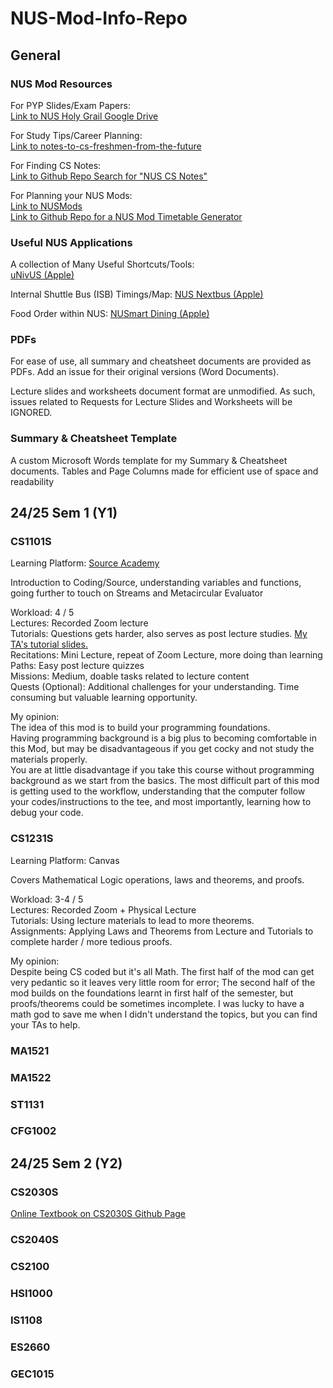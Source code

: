 # NUS-Mod-Info-Repo

## General

### NUS Mod Resources

For PYP Slides/Exam Papers:\
[Link to NUS Holy Grail Google Drive](https://drive.google.com/drive/folders/17vnp5FksIICBHEDaDet8SaDbKMrMtdvu)

For Study Tips/Career Planning:\
[Link to notes-to-cs-freshmen-from-the-future](https://github.com/nushackers/notes-to-cs-freshmen-from-the-future)

For Finding CS Notes:\
[Link to Github Repo Search for "NUS CS Notes"](https://github.com/search?q=NUS%20CS%20Notes&type=repositories)

For Planning your NUS Mods:\
[Link to NUSMods](https://nusmods.com/timetable/sem-1)\
[Link to Github Repo for a NUS Mod Timetable Generator](
https://github.com/ZSDcode/AutoTimeTablerNUS)

### Useful NUS Applications

A collection of Many Useful Shortcuts/Tools:\
[uNivUS (Apple)](https://apps.apple.com/sg/app/univus/id1508660612)

Internal Shuttle Bus (ISB) Timings/Map:
[NUS Nextbus (Apple)](https://apps.apple.com/sg/app/nus-nextbus/id542131822)

Food Order within NUS:
[NUSmart Dining (Apple)](https://apps.apple.com/sg/app/nusmart-dining/id1524406881)

### PDFs

For ease of use, all summary and cheatsheet documents are provided as PDFs. Add an issue for their original versions (Word Documents).

Lecture slides and worksheets document format are unmodified. As such, issues related to Requests for Lecture Slides and Worksheets will be IGNORED.

### Summary & Cheatsheet Template

A custom Microsoft Words template for my Summary & Cheatsheet documents. Tables and Page Columns made for efficient use of space and readability

## 24/25 Sem 1 (Y1)

### CS1101S
Learning Platform: [Source Academy](sourceacademy.nus.edu.sg/nus_login)

Introduction to Coding/Source, understanding variables and functions, going further to touch on Streams and Metacircular Evaluator

<!--
Topics:\
Abstraction\
Objects\
Lazy Evaluation & Streams\
Environment Model\
CSE Machine
-->

Workload: 4 / 5 \
Lectures: Recorded Zoom lecture\
Tutorials: Questions gets harder, also serves as post lecture studies. [My TA's tutorial slides.](https://github.com/mongj/cs1101s-ay2425-studio-slides)\
Recitations: Mini Lecture, repeat of Zoom Lecture, more doing than learning\
Paths: Easy post lecture quizzes\
Missions: Medium, doable tasks related to lecture content\
Quests (Optional): Additional challenges for your understanding. Time consuming but valuable learning opportunity.

My opinion:\
The idea of this mod is to build your programming foundations.\
Having programming background is a big plus to becoming comfortable in this Mod, but may be disadvantageous if you get cocky and not study the materials properly.\
You are at little disadvantage if you take this course without programming background as we start from the basics. The most difficult part of this mod is getting used to the workflow, understanding that the computer follow your codes/instructions to the tee, and most importantly, learning how to debug your code.

### CS1231S
Learning Platform: Canvas

Covers Mathematical Logic operations, laws and theorems, and proofs.

<!--
Topics:\
-->

Workload: 3-4 / 5\
Lectures: Recorded Zoom + Physical Lecture\
Tutorials: Using lecture materials to lead to more theorems.\
Assignments: Applying Laws and Theorems from Lecture and Tutorials to complete harder / more tedious proofs.

My opinion:\
Despite being CS coded but it's all Math. The first half of the mod can get very pedantic so it leaves very little room for error; The second half of the mod builds on the foundations learnt in first half of the semester, but proofs/theorems could be sometimes incomplete. I was lucky to have a math god to save me when I didn't understand the topics, but you can find your TAs to help. 

### MA1521

<!--
Topics:\
-->

### MA1522

<!--
Topics:\
-->

### ST1131

<!--
Topics:\
-->

### CFG1002

<!--
Topics:\
-->

## 24/25 Sem 2 (Y2)

### CS2030S
[Online Textbook on CS2030S Github Page](https://nus-cs2030s.github.io/2425-s2/index.html)

<!--
Topics:\
-->

### CS2040S

<!--
Topics:\
-->

### CS2100

<!--
Topics:\
-->

### HSI1000

<!--
Topics:\
-->

### IS1108

<!--
Topics:\
-->

### ES2660

<!--
Topics:\
-->

### GEC1015

<!--
Topics:\
-->
